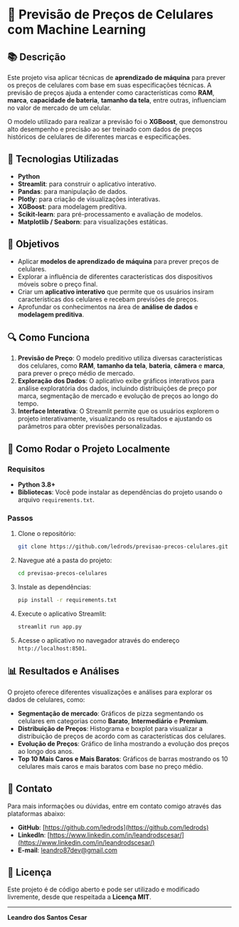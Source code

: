 # 📱 Previsão de Preços de Celulares com Machine Learning

## 📚 Descrição

Este projeto visa aplicar técnicas de **aprendizado de máquina** para prever os preços de celulares com base em suas especificações técnicas. A previsão de preços ajuda a entender como características como **RAM**, **marca**, **capacidade de bateria**, **tamanho da tela**, entre outras, influenciam no valor de mercado de um celular.

O modelo utilizado para realizar a previsão foi o **XGBoost**, que demonstrou alto desempenho e precisão ao ser treinado com dados de preços históricos de celulares de diferentes marcas e especificações.

## 🔧 Tecnologias Utilizadas

- **Python**
- **Streamlit**: para construir o aplicativo interativo.
- **Pandas**: para manipulação de dados.
- **Plotly**: para criação de visualizações interativas.
- **XGBoost**: para modelagem preditiva.
- **Scikit-learn**: para pré-processamento e avaliação de modelos.
- **Matplotlib / Seaborn**: para visualizações estáticas.

## 📝 Objetivos

- Aplicar **modelos de aprendizado de máquina** para prever preços de celulares.
- Explorar a influência de diferentes características dos dispositivos móveis sobre o preço final.
- Criar um **aplicativo interativo** que permite que os usuários insiram características dos celulares e recebam previsões de preços.
- Aprofundar os conhecimentos na área de **análise de dados** e **modelagem preditiva**.

## 🔍 Como Funciona

1. **Previsão de Preço**: O modelo preditivo utiliza diversas características dos celulares, como **RAM**, **tamanho da tela**, **bateria**, **câmera** e **marca**, para prever o preço médio de mercado.
2. **Exploração dos Dados**: O aplicativo exibe gráficos interativos para análise exploratória dos dados, incluindo distribuições de preço por marca, segmentação de mercado e evolução de preços ao longo do tempo.
3. **Interface Interativa**: O Streamlit permite que os usuários explorem o projeto interativamente, visualizando os resultados e ajustando os parâmetros para obter previsões personalizadas.

## 🚀 Como Rodar o Projeto Localmente

### Requisitos

- **Python 3.8+**
- **Bibliotecas**: Você pode instalar as dependências do projeto usando o arquivo `requirements.txt`.

### Passos

1. Clone o repositório:

    ```bash
    git clone https://github.com/ledrods/previsao-precos-celulares.git
    ```

2. Navegue até a pasta do projeto:

    ```bash
    cd previsao-precos-celulares
    ```

3. Instale as dependências:

    ```bash
    pip install -r requirements.txt
    ```

4. Execute o aplicativo Streamlit:

    ```bash
    streamlit run app.py
    ```

5. Acesse o aplicativo no navegador através do endereço `http://localhost:8501`.

## 📊 Resultados e Análises

O projeto oferece diferentes visualizações e análises para explorar os dados de celulares, como:

- **Segmentação de mercado**: Gráficos de pizza segmentando os celulares em categorias como **Barato**, **Intermediário** e **Premium**.
- **Distribuição de Preços**: Histograma e boxplot para visualizar a distribuição de preços de acordo com as características dos celulares.
- **Evolução de Preços**: Gráfico de linha mostrando a evolução dos preços ao longo dos anos.
- **Top 10 Mais Caros e Mais Baratos**: Gráficos de barras mostrando os 10 celulares mais caros e mais baratos com base no preço médio.

## 📧 Contato

Para mais informações ou dúvidas, entre em contato comigo através das plataformas abaixo:

- **GitHub**: [https://github.com/ledrods](https://github.com/ledrods)
- **LinkedIn**: [https://www.linkedin.com/in/leandrodscesar/](https://www.linkedin.com/in/leandrodscesar/)
- **E-mail**: [leandro87dev@gmail.com](mailto:leandro87dev@gmail.com)

## 📄 Licença

Este projeto é de código aberto e pode ser utilizado e modificado livremente, desde que respeitada a **Licença MIT**.

---

**Leandro dos Santos Cesar**
